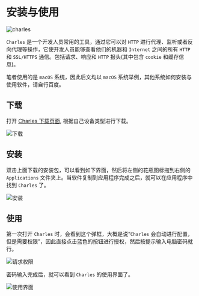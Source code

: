 # 安装与使用

![charles](https://img.zhangpeng.site/2021/09/13/1.jpg)

`Charles` 是一个开发人员常用的工具，通过它可以对 `HTTP` 进行代理、监听或者反向代理等操作，它使开发人员能够查看他们的机器和 `Internet` 之间的所有 `HTTP` 和 `SSL/HTTPS` 通信。包括请求、响应和 `HTTP` 报头(其中包含 `cookie` 和缓存信息)。

笔者使用的是 `macOS` 系统，因此后文均以 `macOS` 系统举例，其他系统如何安装与使用软件，请自行百度。

## 下载

打开 [Charles 下载页面](https://www.charlesproxy.com/download/), 根据自己设备类型进行下载。

![下载](https://img.zhangpeng.site/2021/09/13/2.png)

## 安装

双击上面下载的安装包，可以看到如下界面，然后将左侧的花瓶图标拖到右侧的 `Applications` 文件夹上。当软件复制到应用程序完成之后，就可以在应用程序中找到 `Charles` 了。

![安装](https://img.zhangpeng.site/2021/09/13/3.png)

## 使用

第一次打开 `Charles` 时，会看到这个弹框，大概是说“`Charles` 会自动进行配置，但是需要权限”，因此直接点击蓝色的按钮进行授权，然后按提示输入电脑密码就行。

![请求权限](https://img.zhangpeng.site/2021/09/13/4.png)

密码输入完成后，就可以看到 `Charles` 的使用界面了。

![使用界面](https://img.zhangpeng.site/2021/09/13/5.png)
